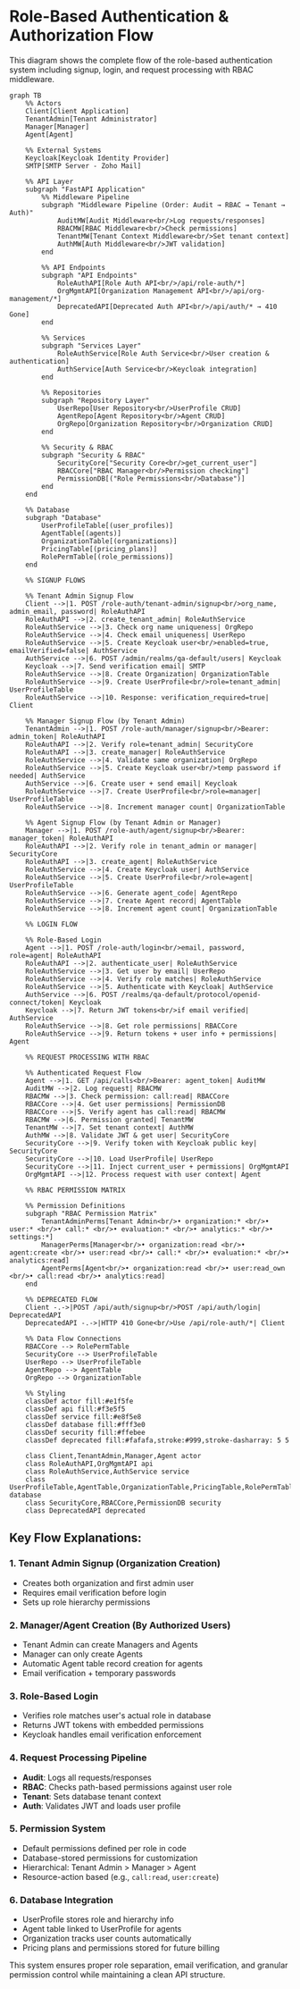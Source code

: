 # Role-Based Authentication & Authorization Flow

This diagram shows the complete flow of the role-based authentication system including signup, login, and request processing with RBAC middleware.

```mermaid
graph TB
    %% Actors
    Client[Client Application]
    TenantAdmin[Tenant Administrator]
    Manager[Manager]
    Agent[Agent]
    
    %% External Systems
    Keycloak[Keycloak Identity Provider]
    SMTP[SMTP Server - Zoho Mail]
    
    %% API Layer
    subgraph "FastAPI Application"
        %% Middleware Pipeline
        subgraph "Middleware Pipeline (Order: Audit → RBAC → Tenant → Auth)"
            AuditMW[Audit Middleware<br/>Log requests/responses]
            RBACMW[RBAC Middleware<br/>Check permissions]
            TenantMW[Tenant Context Middleware<br/>Set tenant context]
            AuthMW[Auth Middleware<br/>JWT validation]
        end
        
        %% API Endpoints
        subgraph "API Endpoints"
            RoleAuthAPI[Role Auth API<br/>/api/role-auth/*]
            OrgMgmtAPI[Organization Management API<br/>/api/org-management/*]
            DeprecatedAPI[Deprecated Auth API<br/>/api/auth/* → 410 Gone]
        end
        
        %% Services
        subgraph "Services Layer"
            RoleAuthService[Role Auth Service<br/>User creation & authentication]
            AuthService[Auth Service<br/>Keycloak integration]
        end
        
        %% Repositories
        subgraph "Repository Layer"
            UserRepo[User Repository<br/>UserProfile CRUD]
            AgentRepo[Agent Repository<br/>Agent CRUD]
            OrgRepo[Organization Repository<br/>Organization CRUD]
        end
        
        %% Security & RBAC
        subgraph "Security & RBAC"
            SecurityCore["Security Core<br/>get_current_user"]
            RBACCore["RBAC Manager<br/>Permission checking"]
            PermissionDB[("Role Permissions<br/>Database")]
        end
    end
    
    %% Database
    subgraph "Database"
        UserProfileTable[(user_profiles)]
        AgentTable[(agents)]
        OrganizationTable[(organizations)]
        PricingTable[(pricing_plans)]
        RolePermTable[(role_permissions)]
    end

    %% SIGNUP FLOWS
    
    %% Tenant Admin Signup Flow
    Client -->|1. POST /role-auth/tenant-admin/signup<br/>org_name, admin_email, password| RoleAuthAPI
    RoleAuthAPI -->|2. create_tenant_admin| RoleAuthService
    RoleAuthService -->|3. Check org name uniqueness| OrgRepo
    RoleAuthService -->|4. Check email uniqueness| UserRepo
    RoleAuthService -->|5. Create Keycloak user<br/>enabled=true, emailVerified=false| AuthService
    AuthService -->|6. POST /admin/realms/qa-default/users| Keycloak
    Keycloak -->|7. Send verification email| SMTP
    RoleAuthService -->|8. Create Organization| OrganizationTable
    RoleAuthService -->|9. Create UserProfile<br/>role=tenant_admin| UserProfileTable
    RoleAuthService -->|10. Response: verification_required=true| Client
    
    %% Manager Signup Flow (by Tenant Admin)
    TenantAdmin -->|1. POST /role-auth/manager/signup<br/>Bearer: admin_token| RoleAuthAPI
    RoleAuthAPI -->|2. Verify role=tenant_admin| SecurityCore
    RoleAuthAPI -->|3. create_manager| RoleAuthService
    RoleAuthService -->|4. Validate same organization| OrgRepo
    RoleAuthService -->|5. Create Keycloak user<br/>temp password if needed| AuthService
    AuthService -->|6. Create user + send email| Keycloak
    RoleAuthService -->|7. Create UserProfile<br/>role=manager| UserProfileTable
    RoleAuthService -->|8. Increment manager count| OrganizationTable
    
    %% Agent Signup Flow (by Tenant Admin or Manager)
    Manager -->|1. POST /role-auth/agent/signup<br/>Bearer: manager_token| RoleAuthAPI
    RoleAuthAPI -->|2. Verify role in tenant_admin or manager| SecurityCore
    RoleAuthAPI -->|3. create_agent| RoleAuthService
    RoleAuthService -->|4. Create Keycloak user| AuthService
    RoleAuthService -->|5. Create UserProfile<br/>role=agent| UserProfileTable
    RoleAuthService -->|6. Generate agent_code| AgentRepo
    RoleAuthService -->|7. Create Agent record| AgentTable
    RoleAuthService -->|8. Increment agent count| OrganizationTable
    
    %% LOGIN FLOW
    
    %% Role-Based Login
    Agent -->|1. POST /role-auth/login<br/>email, password, role=agent| RoleAuthAPI
    RoleAuthAPI -->|2. authenticate_user| RoleAuthService
    RoleAuthService -->|3. Get user by email| UserRepo
    RoleAuthService -->|4. Verify role matches| RoleAuthService
    RoleAuthService -->|5. Authenticate with Keycloak| AuthService
    AuthService -->|6. POST /realms/qa-default/protocol/openid-connect/token| Keycloak
    Keycloak -->|7. Return JWT tokens<br/>if email verified| AuthService
    RoleAuthService -->|8. Get role permissions| RBACCore
    RoleAuthService -->|9. Return tokens + user info + permissions| Agent
    
    %% REQUEST PROCESSING WITH RBAC
    
    %% Authenticated Request Flow
    Agent -->|1. GET /api/calls<br/>Bearer: agent_token| AuditMW
    AuditMW -->|2. Log request| RBACMW
    RBACMW -->|3. Check permission: call:read| RBACCore
    RBACCore -->|4. Get user permissions| PermissionDB
    RBACCore -->|5. Verify agent has call:read| RBACMW
    RBACMW -->|6. Permission granted| TenantMW
    TenantMW -->|7. Set tenant context| AuthMW
    AuthMW -->|8. Validate JWT & get user| SecurityCore
    SecurityCore -->|9. Verify token with Keycloak public key| SecurityCore
    SecurityCore -->|10. Load UserProfile| UserRepo
    SecurityCore -->|11. Inject current_user + permissions| OrgMgmtAPI
    OrgMgmtAPI -->|12. Process request with user context| Agent
    
    %% RBAC PERMISSION MATRIX
    
    %% Permission Definitions
    subgraph "RBAC Permission Matrix"
        TenantAdminPerms[Tenant Admin<br/>• organization:* <br/>• user:* <br/>• call:* <br/>• evaluation:* <br/>• analytics:* <br/>• settings:*]
        ManagerPerms[Manager<br/>• organization:read <br/>• agent:create <br/>• user:read <br/>• call:* <br/>• evaluation:* <br/>• analytics:read]
        AgentPerms[Agent<br/>• organization:read <br/>• user:read_own <br/>• call:read <br/>• analytics:read]
    end
    
    %% DEPRECATED FLOW
    Client -.->|POST /api/auth/signup<br/>POST /api/auth/login| DeprecatedAPI
    DeprecatedAPI -.->|HTTP 410 Gone<br/>Use /api/role-auth/*| Client
    
    %% Data Flow Connections
    RBACCore --> RolePermTable
    SecurityCore --> UserProfileTable
    UserRepo --> UserProfileTable
    AgentRepo --> AgentTable
    OrgRepo --> OrganizationTable
    
    %% Styling
    classDef actor fill:#e1f5fe
    classDef api fill:#f3e5f5
    classDef service fill:#e8f5e8
    classDef database fill:#fff3e0
    classDef security fill:#ffebee
    classDef deprecated fill:#fafafa,stroke:#999,stroke-dasharray: 5 5
    
    class Client,TenantAdmin,Manager,Agent actor
    class RoleAuthAPI,OrgMgmtAPI api
    class RoleAuthService,AuthService service
    class UserProfileTable,AgentTable,OrganizationTable,PricingTable,RolePermTable database
    class SecurityCore,RBACCore,PermissionDB security
    class DeprecatedAPI deprecated
```

## Key Flow Explanations:

### 1. **Tenant Admin Signup** (Organization Creation)
- Creates both organization and first admin user
- Requires email verification before login
- Sets up role hierarchy permissions

### 2. **Manager/Agent Creation** (By Authorized Users)
- Tenant Admin can create Managers and Agents
- Manager can only create Agents
- Automatic Agent table record creation for agents
- Email verification + temporary passwords

### 3. **Role-Based Login**
- Verifies role matches user's actual role in database
- Returns JWT tokens with embedded permissions
- Keycloak handles email verification enforcement

### 4. **Request Processing Pipeline**
- **Audit**: Logs all requests/responses
- **RBAC**: Checks path-based permissions against user role
- **Tenant**: Sets database tenant context
- **Auth**: Validates JWT and loads user profile

### 5. **Permission System**
- Default permissions defined per role in code
- Database-stored permissions for customization
- Hierarchical: Tenant Admin > Manager > Agent
- Resource-action based (e.g., `call:read`, `user:create`)

### 6. **Database Integration**
- UserProfile stores role and hierarchy info
- Agent table linked to UserProfile for agents
- Organization tracks user counts automatically
- Pricing plans and permissions stored for future billing

This system ensures proper role separation, email verification, and granular permission control while maintaining a clean API structure.
